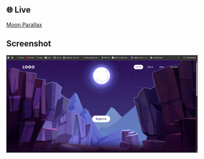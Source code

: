 ## 🌐 Live

[Moon Parallax](https://htmlpreview.github.io/?https://github.com/Ritesh2080/Frontend-Projects/blob/main/Parallax%20Scroll%201/index.html)

## Screenshot
![Screenshot](images/sc.png)

